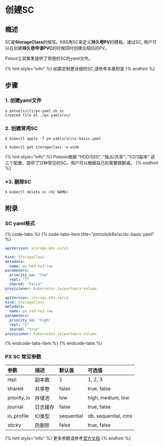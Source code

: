 # 创建SC

## 概述

SC是**StorageClass**的缩写。K8S用SC来定义**持久卷PV**的模板。通过SC, 用户可以在创建**持久卷申请PVC**的时候同时创建出相应的PV。

Pxtool工具集里提供了常用的SC的yaml文件。

{% hint style="info" %}
如需定制更详细的SC,请参考本章附录
{% endhint %}

## 步骤 <a id="steps"></a>

### 1. 创建yaml文件

```text
$ pxtools/cli/px-yaml.sh sc
Created file at ./px-yamls/sc/
```

### 2. 创建常用SC

```text
$ kubectl apply -f px-yamls/sc/sc-basic.yaml

$ kubectl get storageclass -o wide 
```

{% hint style="info" %}
Pxtools根据 ”HDD/SSD“, ”独占/共享“，”1/2/3副本“ 这三个配置，提供了12种常见的SC。用户可以根据自己的需要做删减。
{% endhint %}

### \*3. 删除SC

```text
$ kubectl delete sc <SC NAME>
```

## 附录

### SC yaml格式

{% code-tabs %}
{% code-tabs-item title="pxtools/k8s/sc/sc-basic.yaml" %}
```yaml
apiVersion: storage.k8s.io/v1

kind: StorageClass
metadata:
  name: px-hdd-ha3-rwo
parameters:
  priority_io: "low"
  repl: "3"
  shared: "false"
provisioner: kubernetes.io/portworx-volume
---
apiVersion: storage.k8s.io/v1
kind: StorageClass
metadata:
  name: px-ssd-ha2-rwo
parameters:
  priority_io: "high"
  repl: "2"
  shared: "true"
provisioner: kubernetes.io/portworx-volume
```
{% endcode-tabs-item %}
{% endcode-tabs %}

### PX SC 常见参数

| 参数 | 描述 | 默认值 | 可选值 |
| :--- | :--- | :--- | :--- |
| repl | 副本数 | 1 | 1, 2, 3 |
| shared | 共享卷 | false | true, false |
| priority\_io | 存储池 | low | high, medium, low |
| journal | 日志缓存 | false | true, false |
| io\_profile | IO类型 | sequential | db, sequential, cms |
| sticky | 防删除 | false | true, false |

{% hint style="info" %}
更多参数请参考[官方文档](https://docs.portworx.com/portworx-install-with-kubernetes/storage-operations/create-pvcs/dynamic-provisioning/#using-dynamic-provisioning)
{% endhint %}



